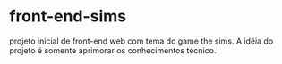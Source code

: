 # front-end-sims
projeto inicial de front-end web com tema do game the sims.
A idéia  do projeto é somente aprimorar os conhecimentos técnico.
